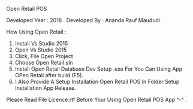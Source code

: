 Open Retail POS

Developed Year : 2018 .
Developed By : Ananda Rauf Maududi .

How Using Open Retail :

1. Install Vs Studio 2015
2. Open Vs Studio 2015
3. Click, File Open Project
4. Choose Open Retail.sln
5. Install Open Retail Database Dev Setup .exe For You Can Using App OPen Retail after build (F5).
6. I Also Provide A Setup Installation Open Retail POS In Folder Setup Installation App Release.


Please Read File  Licence.rtf Before Your Using  Open Retail POS App ^-^ .
